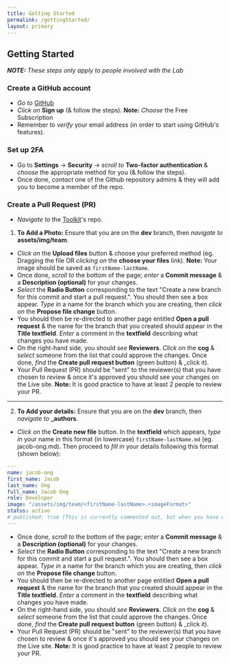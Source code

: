 ```yaml
---
title: Getting Started
permalink: /gettingStarted/
layout: primary
---
```


## Getting Started

***NOTE:** These steps only apply to people involved with the Lab*

### Create a GitHub account

- _Go to_ [GitHub](https://github.com/)
- _Click on_ **Sign up** (& follow the steps). **Note:** _Choose_ the Free Subscription
- Remember to _verify_ your email address (in order to start using GitHub's features).

### Set up 2FA

- Go to **Settings** -> **Security** -> _scroll to_ **Two-factor authentication** & _choose_ the appropriate method for you (& follow the steps).
- Once done, _contact_ one of the Github repository admins & they will add you to become a member of the repo.

### Create a Pull Request (PR)

- _Navigate to_ the [Toolkit](https://github.com/ServiceInnovationLab/serviceinnovationlab.github.io)'s repo.

1. **To Add a Photo:** Ensure that you are on the **dev** branch, then _navigate to_ **assets/img/team**.

- _Click on_ the **Upload files** button & choose your preferred method (eg. Dragging the file OR _clicking on_ the **choose your files** link). **Note:** Your image should be saved as `firstName-lastName`.
- Once done, _scroll to_ the bottom of the page; _enter_ a **Commit message** & a **Description (optional)** for your changes.
- _Select_ the **Radio Button** corresponding to the text "Create a new branch for this commit and start a pull request.". You should then see a box appear. _Type in_ a name for the branch which you are creating, then _click on_ the **Propose file change** button.
- You should then be re-directed to another page entitled **Open a pull request** & the name for the branch that you created should appear in the **Title textfield**. _Enter_ a comment in the **textfield** describing what changes you have made.
- On the right-hand side, you should _see_ **Reviewers**. _Click on_ the **cog** & _select_ someone from the list that could approve the changes. Once done, _find_ the **Create pull request button** (green button) & _click it).
- Your Pull Request (PR) should be "sent" to the reviewer(s) that you have chosen to review & once it's approved you should see your changes on the Live site. **Note:** It is good practice to have at least 2 people to review your PR.

___
2. **To Add your details:** Ensure that you are on the **dev** branch, then _navigate to_ **_authors**.

- _Click on_ the **Create new file** button. In the **textfield** which appears, _type in_ your name in this format (in lowercase) `firstName-lastName.md` (eg. jacob-ong.md). Then proceed to _fill in_ your details following this format (shown below):

```yaml
---
name: jacob-ong
first_name: Jacob
last_name: Ong
full_name: Jacob Ong
role: Developer
image: "/assets/img/team/<firstName-lastName>.<imageFormat>"
status: active
# published: true [This is currently commented out, but when you have written a blog post, you should remove the # to uncomment.]
---

```

- Once done, _scroll to_ the bottom of the page; _enter_ a **Commit message** & a **Description (optional)** for your changes.
- _Select_ the **Radio Button** corresponding to the text "Create a new branch for this commit and start a pull request.". You should then see a box appear. _Type in_ a name for the branch which you are creating, then _click on_ the **Propose file change** button.
- You should then be re-directed to another page entitled **Open a pull request** & the name for the branch that you created should appear in the **Title textfield**. _Enter_ a comment in the **textfield** describing what changes you have made.
- On the right-hand side, you should _see_ **Reviewers**. _Click on_ the **cog** & _select_ someone from the list that could approve the changes. Once done, _find_ the **Create pull request button** (green button) & _click it).
- Your Pull Request (PR) should be "sent" to the reviewer(s) that you have chosen to review & once it's approved you should see your changes on the Live site. **Note:** It is good practice to have at least 2 people to review your PR.
